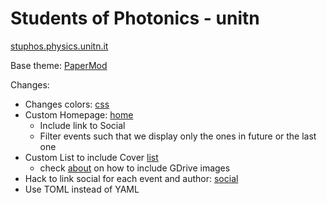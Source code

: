 # Students of Photonics - unitn

[stuphos.physics.unitn.it](stuphos.physics.unitn.it)

Base theme: [PaperMod](https://github.com/adityatelange/hugo-PaperMod/)

Changes:
- Changes colors: [css](assets/css/extended/override_themes.css)
- Custom Homepage: [home](layouts/_default/home.html)
    - Include link to Social 
    - Filter events such that we display only the ones in future or the last one
- Custom List to include Cover [list](layouts/_default/home.html)
    - check [about](content/about/_index.md) on how to include GDrive images
- Hack to link social for each event and author: [social](layouts/partials/post_canonical.html)
- Use TOML instead of YAML

